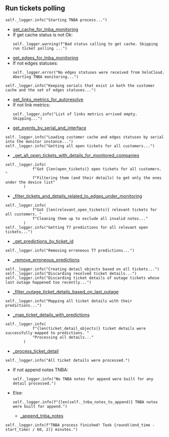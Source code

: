 ## Run tickets polling
```
self._logger.info("Starting TNBA process...")
```
* [get_cache_for_tnba_monitoring](../repositories/customer_cache/get_cache_for_tnba_monitoring.md)
* If get cache status is not Ok:
  ```
  self._logger.warning(f"Bad status calling to get cache. Skipping run ticket polling ...")
  ```
* [get_edges_for_tnba_monitoring](../repositories/velocloud_repository/get_edges_for_tnba_monitoring.md)
* If not edges statuses:
  ```
  self._logger.error("No edges statuses were received from VeloCloud. Aborting TNBA monitoring...")
  ```
```
self._logger.info("Keeping serials that exist in both the customer cache and the set of edges statuses...")
```
* [get_links_metrics_for_autoresolve](get_links_metrics_for_autoresolve.md)
* If not link metrics:
  ```
  self._logger.info("List of links metrics arrived empty. Skipping...")
  ```
* [get_events_by_serial_and_interface](../repositories/velocloud_repository/get_events_by_serial_and_interface.md)
```
self._logger.info("Loading customer cache and edges statuses by serial into the monitor instance...")
self._logger.info("Getting all open tickets for all customers...")
```
* [_get_all_open_tickets_with_details_for_monitored_companies](_get_all_open_tickets_with_details_for_monitored_companies.md)
```
self._logger.info(
            f"Got {len(open_tickets)} open tickets for all customers. "
            f"Filtering them (and their details) to get only the ones under the device list"
        )
```
* [_filter_tickets_and_details_related_to_edges_under_monitoring](_filter_tickets_and_details_related_to_edges_under_monitoring.md)
```
self._logger.info(
            f"Got {len(relevant_open_tickets)} relevant tickets for all customers. "
            f"Cleaning them up to exclude all invalid notes..."
        )
self._logger.info("Getting T7 predictions for all relevant open tickets...")
```
* [_get_predictions_by_ticket_id](_get_predictions_by_ticket_id.md)
```
self._logger.info("Removing erroneous T7 predictions...")
```
* [_remove_erroneous_predictions](_remove_erroneous_predictions.md)
```
self._logger.info("Creating detail objects based on all tickets...")
self._logger.info("Discarding resolved ticket details...")
self._logger.info("Discarding ticket details of outage tickets whose last outage happened too recently...")
```
* [_filter_outage_ticket_details_based_on_last_outage](_filter_outage_ticket_details_based_on_last_outage.md)
```
self._logger.info("Mapping all ticket details with their predictions...")
```
* [_map_ticket_details_with_predictions](_map_ticket_details_with_predictions.md)
```
self._logger.info(
            f"{len(ticket_detail_objects)} ticket details were successfully mapped to predictions. "
            "Processing all details..."
        )
```
* [_process_ticket_detail](_process_ticket_detail.md)
```
self._logger.info("All ticket details were processed.")
```
* If not append notes TNBA:
  ```
  self._logger.info("No TNBA notes for append were built for any detail processed.")
  ```
* Else:
  ```
  self._logger.info(f"{len(self._tnba_notes_to_append)} TNBA notes were built for append.")
  ```
  * [_append_tnba_notes](_append_tnba_notes.md)
```
self._logger.info(f"TNBA process finished! Took {round((end_time - start_time) / 60, 2)} minutes.")
```